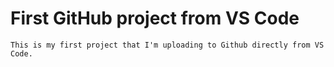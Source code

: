 # First GitHub project from VS Code
    This is my first project that I'm uploading to Github directly from VS Code.